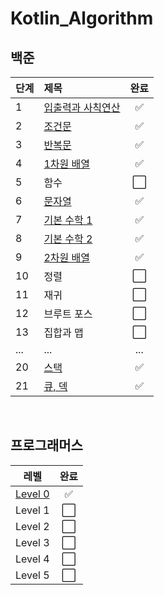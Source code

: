 # Kotlin_Algorithm

## 백준

| 단계 | 제목 | 완료 |
|:----|:----|:----:|
| 1 | [입출력과 사칙연산](https://github.com/im-cherry/Kotlin_Algorithm/tree/main/BaekJoon/Step/01%20%EC%9E%85%EC%B6%9C%EB%A0%A5%EA%B3%BC%20%EC%82%AC%EC%B9%99%EC%97%B0%EC%82%B0) | :white_check_mark: |
| 2 | [조건문](https://github.com/im-cherry/Kotlin_Algorithm/tree/main/BaekJoon/Step/02%20%EC%A1%B0%EA%B1%B4%EB%AC%B8) | :white_check_mark: |
| 3 | [반복문](https://github.com/im-cherry/Kotlin_Algorithm/tree/main/BaekJoon/Step/03%20%EB%B0%98%EB%B3%B5%EB%AC%B8) | :white_check_mark: |
| 4 | [1차원 배열](https://github.com/im-cherry/Kotlin_Algorithm/tree/main/BaekJoon/Step/04%201%EC%B0%A8%EC%9B%90%20%EB%B0%B0%EC%97%B4) | :white_check_mark: |
| 5 | 함수 | :white_large_square: |
| 6 | [문자열](https://github.com/im-cherry/Kotlin_Algorithm/tree/main/BaekJoon/Step/06%20%EB%AC%B8%EC%9E%90%EC%97%B4) | :white_check_mark: |
| 7 | [기본 수학 1](https://github.com/im-cherry/Kotlin_Algorithm/tree/main/BaekJoon/Step/07%20%EA%B8%B0%EB%B3%B8%20%EC%88%98%ED%95%99%201) | :white_check_mark: |
| 8 | [기본 수학 2](https://github.com/im-cherry/Kotlin_Algorithm/tree/main/BaekJoon/Step/08%20%EA%B8%B0%EB%B3%B8%20%EC%88%98%ED%95%99%202) | :white_check_mark: |
| 9 | [2차원 배열](https://github.com/im-cherry/Kotlin_Algorithm/tree/main/BaekJoon/Step/09%202%EC%B0%A8%EC%9B%90%20%EB%B0%B0%EC%97%B4) | :white_check_mark: |
| 10 | 정렬 | :white_large_square: |
| 11 | 재귀 | :white_large_square: |
| 12 | 브루트 포스 | :white_large_square: |
| 13 | 집합과 맵 | :white_large_square: |
| ... | ... | ... |
| 20 | [스택](https://github.com/im-cherry/Kotlin_Algorithm/tree/main/BaekJoon/Step/20%20%EC%8A%A4%ED%83%9D) | :white_check_mark: |
| 21 | [큐, 덱](https://github.com/im-cherry/Kotlin_Algorithm/tree/main/BaekJoon/Step/21%20%ED%81%90%2C%20%EB%8D%B1) | :white_check_mark: |

<br />

## 프로그래머스

| 레벨 | 완료 |
|:----:|:----:|
| [Level 0](https://github.com/im-cherry/Kotlin_Algorithm/tree/main/Programmers/Level%200) | :white_check_mark: |
| Level 1 | :white_large_square: |
| Level 2 | :white_large_square: |
| Level 3 | :white_large_square: |
| Level 4 | :white_large_square: |
| Level 5 | :white_large_square: |
